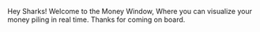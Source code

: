 Hey Sharks!
  Welcome to the Money Window,
  Where you can visualize your money piling in real time.
  Thanks for coming on board.
